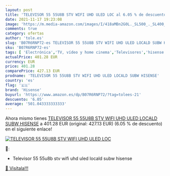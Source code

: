 ```yaml
---
layout: post
title: 'TELEVISOR 55 55U8B STV WIFI UHD ULED LOC al 6.05 % de descuento'
date: 2021-11-17 19:23:08
image: 'https://m.media-amazon.com/images/I/418aMBn2G0L._SL500_._SL400_.jpg'
comments: true
category: ofertas
author: 'tole.es'
slug: 'B07R6RNP72-es TELEVISOR 55 55U8B STV WIFI UHD ULED LOCALD SUBW HISENSE'
sku: 'B07R6RNP72-es'
tags: [ 'Electrónica','TV, vídeo y home cinema','Televisores','hisense','televisor', ]
actualPrice: 401.28 EUR
currency: EUR
price: 401.28
comparePrice: 427.13 EUR
prodname: 'TELEVISOR 55 55U8B STV WIFI UHD ULED LOCALD SUBW HISENSE'
country: 'es'
flag: '🇪🇸'
brand: 'Hisense'
buyurl: 'https://www.amazon.es/dp/B07R6RNP72/?tag=tolees-21'
descuento: '6.05'
average: '501.043333333333'
---
```


Ahora mismo tienes [TELEVISOR 55 55U8B STV WIFI UHD ULED LOCALD SUBW HISENSE](https://www.amazon.es/dp/B07R6RNP72/?tag=tolees-21) a 401.28 EUR (original: 427.13 EUR) (6.05 %  de descuento) en el siguiente enlace!

[![TELEVISOR 55 55U8B STV WIFI UHD ULED LOC](https://m.media-amazon.com/images/I/418aMBn2G0L._SL500_._SL400_.jpg)](https://www.amazon.es/dp/B07R6RNP72/?tag=tolees-21)

🔎:

- Televisor 55 55u8b stv wifi uhd uled locald subw hisense

[🛒 Visítala!!!](https://www.amazon.es/dp/B07R6RNP72/?tag=tolees-21)
